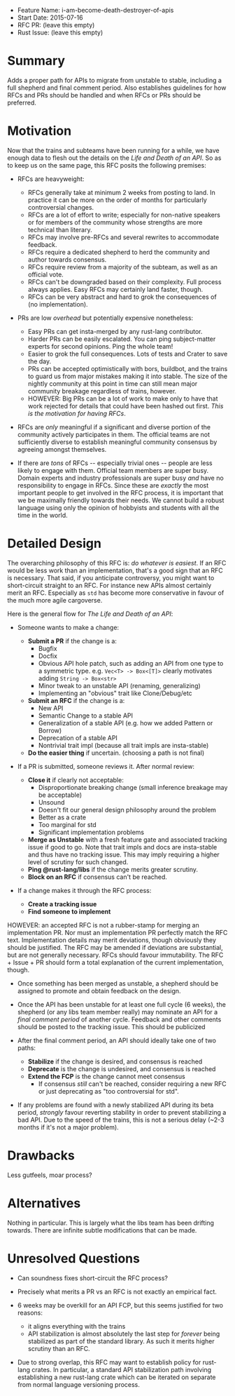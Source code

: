 - Feature Name: i-am-become-death-destroyer-of-apis
- Start Date: 2015-07-16
- RFC PR: (leave this empty)
- Rust Issue: (leave this empty)


# Summary

Adds a proper path for APIs to migrate from unstable to stable, including a
full shepherd and final comment period. Also establishes guidelines for
how RFCs and PRs should be handled and when RFCs or PRs should be preferred.




# Motivation

Now that the trains and subteams have been running for a while, we have enough
data to flesh out the details on the *Life and Death of an API*. So as to keep
us on the same page, this RFC posits the following premises:

* RFCs are heavyweight:
    * RFCs generally take at minimum 2 weeks from posting to land. In
      practice it can be more on the order of months for particularly
      controversial changes.
    * RFCs are a lot of effort to write; especially for non-native speakers or
      for members of the community whose strengths are more technical than literary.
    * RFCs may involve pre-RFCs and several rewrites to accommodate feedback.
    * RFCs require a dedicated shepherd to herd the community and author towards
      consensus.
    * RFCs require review from a majority of the subteam, as well as an official
      vote.
    * RFCs can't be downgraded based on their complexity. Full process always applies.
      Easy RFCs may certainly land faster, though.
    * RFCs can be very abstract and hard to grok the consequences of (no implementation).

* PRs are low *overhead* but potentially expensive nonetheless:
    * Easy PRs can get insta-merged by any rust-lang contributor.
    * Harder PRs can be easily escalated. You can ping subject-matter experts for second
      opinions. Ping the whole team!
    * Easier to grok the full consequences. Lots of tests and Crater to save the day.
    * PRs can be accepted optimistically with bors, buildbot, and the trains to guard
      us from major mistakes making it into stable. The size of the nightly community
      at this point in time can still mean major community breakage regardless of trains,
      however.
    * HOWEVER: Big PRs can be a lot of work to make only to have that work rejected for
      details that could have been hashed out first. *This is the motivation for
      having RFCs*.

* RFCs are *only* meaningful if a significant and diverse portion of the community actively
  participates in them. The official teams are not sufficiently diverse to establish
  meaningful community consensus by agreeing amongst themselves.

* If there are *tons* of RFCs -- especially trivial ones -- people are less likely to
  engage with them. Official team members are super busy. Domain experts and industry
  professionals are super busy *and* have no responsibility to engage in RFCs. Since
  these are *exactly* the most important people to get involved in the RFC process,
  it is important that we be maximally friendly towards their needs. We cannot build
  a robust language using only the opinion of hobbyists and students with all the time
  in the world.





# Detailed Design

The overarching philosophy of this RFC is: *do whatever is easiest*. If an RFC
would be less work than an implementation, that's a good sign that an RFC is
necessary. That said, if you anticipate controversy, you might want to short-circuit
straight to an RFC. For instance new APIs almost certainly merit an RFC. Especially
as `std` has become more conservative in favour of the much more agile cargoverse.

Here is the general flow for *The Life and Death of an API*:

* Someone wants to make a change:
    * **Submit a PR** if the change is a:
        * Bugfix
        * Docfix
        * Obvious API hole patch, such as adding an API from one type to a symmetric type.
          e.g. `Vec<T> -> Box<[T]>` clearly motivates adding `String -> Box<str>`
        * Minor tweak to an unstable API (renaming, generalizing)
        * Implementing an "obvious" trait like Clone/Debug/etc
    * **Submit an RFC** if the change is a:
        * New API
        * Semantic Change to a stable API
        * Generalization of a stable API (e.g. how we added Pattern or Borrow)
        * Deprecation of a stable API
        * Nontrivial trait impl (because all trait impls are insta-stable)
    * **Do the easier thing** if uncertain. (choosing a path is not final)

* If a PR is submitted, someone reviews it. After normal review:
    * **Close it** if clearly not acceptable:
        * Disproportionate breaking change (small inference breakage may be acceptable)
        * Unsound
        * Doesn't fit our general design philosophy around the problem
        * Better as a crate
        * Too marginal for std
        * Significant implementation problems
    * **Merge as Unstable** with a fresh feature gate and associated tracking issue
      if good to go. Note that trait impls and docs are insta-stable and thus have
      no tracking issue. This may imply requiring a higher level of scrutiny for such
      changed.
    * **Ping @rust-lang/libs** if the change merits greater scrutiny.
    * **Block on an RFC** if consensus can't be reached.

* If a change makes it through the RFC process:
  * **Create a tracking issue**
  * **Find someone to implement**

HOWEVER: an accepted RFC is not a rubber-stamp for merging an implementation PR.
Nor must an implementation PR perfectly match the RFC text. Implementation details
may merit deviations, though obviously they should be justified. The RFC may be
amended if deviations are substantial, but are not generally necessary. RFCs should
favour immutability. The RFC + Issue + PR should form a total explanation of the
current implementation, though.

* Once something has been merged as unstable, a shepherd should be assigned
  to promote and obtain feedback on the design.

* Once the API has been unstable for at least one full cycle (6 weeks),
  the shepherd (or any libs team member really) may nominate an API for a
  *final comment period* of another cycle. Feedback and other comments should be
  posted to the tracking issue. This should be publicized

* After the final comment period, an API should ideally take one of two paths:
  * **Stabilize** if the change is desired, and consensus is reached
  * **Deprecate** is the change is undesired, and consensus is reached
  * **Extend the FCP** is the change cannot meet consensus
    * If consensus *still* can't be reached, consider requiring a new RFC or
      just deprecating as "too controversial for std".

* If any problems are found with a newly stabilized API during its beta period,
  *strongly* favour reverting stability in order to prevent stabilizing a bad
  API. Due to the speed of the trains, this is not a serious delay (~2-3 months
  if it's not a major problem).




# Drawbacks

Less gutfeels, moar process?




# Alternatives

Nothing in particular. This is largely what the libs team has been drifting towards.
There are infinite subtle modifications that can be made.




# Unresolved Questions

* Can soundness fixes short-circuit the RFC process?

* Precisely what merits a PR vs an RFC is not exactly an empirical fact.

* 6 weeks may be overkill for an API FCP, but this seems justified for two reasons:
    * it aligns everything with the trains
    * API stabilization is almost absolutely the last step for *forever* being
      stabilized as part of the standard library. As such it merits higher
      scrutiny than an RFC.

* Due to strong overlap, this RFC may want to establish policy for rust-lang
  crates. In particular, a standard API stabilization path involving establishing
  a new rust-lang crate which can be iterated on separate from normal language
  versioning process.


